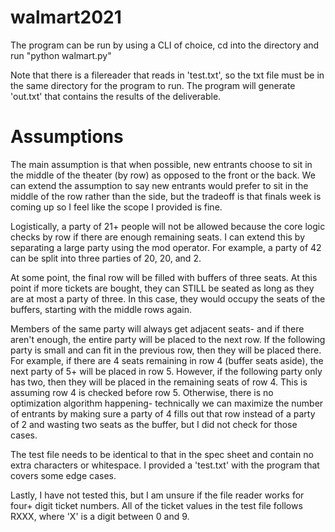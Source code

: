 # walmart2021

The program can be run by using a CLI of choice, cd into the directory and run "python walmart.py"

Note that there is a filereader that reads in 'test.txt', so the txt file must be in the same directory for the program to run. The program will generate 'out.txt' that contains
the results of the deliverable.

# Assumptions

The main assumption is that when possible, new entrants choose to sit in the middle of the theater (by row) as opposed to the front or the back. We can extend the assumption 
to say new entrants would prefer to sit in the middle of the row rather than the side, but the tradeoff is that finals week is coming up so I feel like the scope I provided is
fine.

Logistically, a party of 21+ people will not be allowed because the core logic checks by row if there are enough remaining seats. I can extend this by separating a large party
using the mod operator. For example, a party of 42 can be split into three parties of 20, 20, and 2.

At some point, the final row will be filled with buffers of three seats. At this point if more tickets are bought, they can STILL be seated as long as they are at most a
party of three. In this case, they would occupy the seats of the buffers, starting with the middle rows again.

Members of the same party will always get adjacent seats- and if there aren't enough, the entire party will be placed to the next row. If the following party is small and can fit
in the previous row, then they will be placed there. For example, if there are 4 seats remaining in row 4 (buffer seats aside), the next party of 5+ will be placed in row 5.
However, if the following party only has two, then they will be placed in the remaining seats of row 4. This is assuming row 4 is checked before row 5. Otherwise, there is no
optimization algorithm happening- technically we can maximize the number of entrants by making sure a party of 4 fills out that row instead of a party of 2 and wasting two seats
as the buffer, but I did not check for those cases.

The test file needs to be identical to that in the spec sheet and contain no extra characters or whitespace. I provided a 'test.txt' with the program that covers some edge cases.

Lastly, I have not tested this, but I am unsure if the file reader works for four+ digit ticket numbers. All of the ticket values in the test file follows RXXX, where 'X' is
a digit between 0 and 9.
